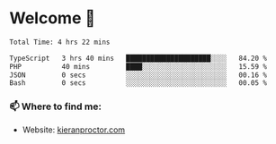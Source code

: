 # Welcome 🦘

<!--START_SECTION:waka-->

```txt
Total Time: 4 hrs 22 mins

TypeScript   3 hrs 40 mins   █████████████████████░░░░   84.20 %
PHP          40 mins         ████░░░░░░░░░░░░░░░░░░░░░   15.59 %
JSON         0 secs          ░░░░░░░░░░░░░░░░░░░░░░░░░   00.16 %
Bash         0 secs          ░░░░░░░░░░░░░░░░░░░░░░░░░   00.05 %
```

<!--END_SECTION:waka-->

### 📫 Where to find me:

-   Website: [kieranproctor.com](https://kieranproctor.com/)
